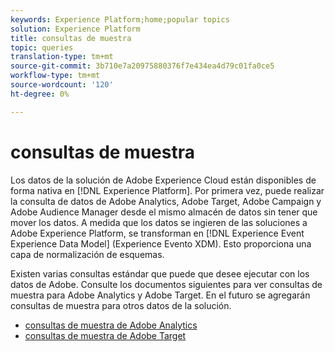 ```yaml
---
keywords: Experience Platform;home;popular topics
solution: Experience Platform
title: consultas de muestra
topic: queries
translation-type: tm+mt
source-git-commit: 3b710e7a20975880376f7e434ea4d79c01fa0ce5
workflow-type: tm+mt
source-wordcount: '120'
ht-degree: 0%

---
```



# consultas de muestra

Los datos de la solución de Adobe Experience Cloud están disponibles de forma nativa en [!DNL Experience Platform]. Por primera vez, puede realizar la consulta de datos de Adobe Analytics, Adobe Target, Adobe Campaign y Adobe Audience Manager desde el mismo almacén de datos sin tener que mover los datos. A medida que los datos se ingieren de las soluciones a Adobe Experience Platform, se transforman en [!DNL Experience Event Experience Data Model] (Experience Evento XDM). Esto proporciona una capa de normalización de esquemas.

Existen varias consultas estándar que puede que desee ejecutar con los datos de Adobe. Consulte los documentos siguientes para ver consultas de muestra para Adobe Analytics y Adobe Target. En el futuro se agregarán consultas de muestra para otros datos de la solución.

- [consultas de muestra de Adobe Analytics](adobe-analytics.md)
- [consultas de muestra de Adobe Target](adobe-target.md)
